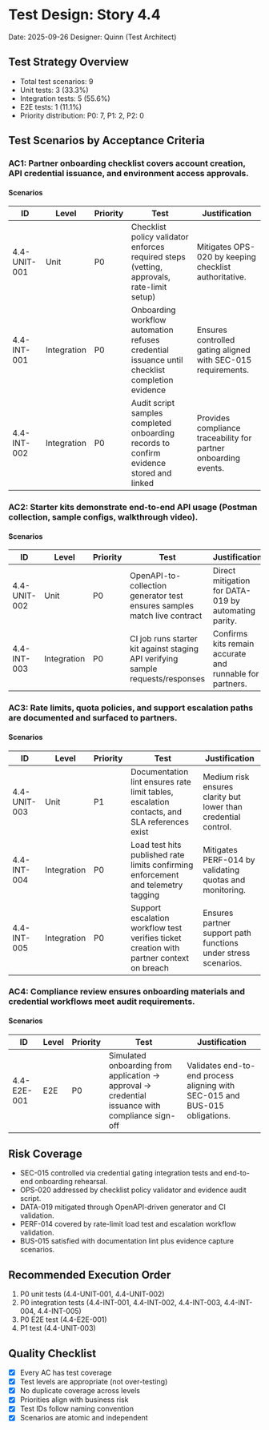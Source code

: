 # Test Design: Story 4.4

Date: 2025-09-26
Designer: Quinn (Test Architect)

## Test Strategy Overview

- Total test scenarios: 9
- Unit tests: 3 (33.3%)
- Integration tests: 5 (55.6%)
- E2E tests: 1 (11.1%)
- Priority distribution: P0: 7, P1: 2, P2: 0

## Test Scenarios by Acceptance Criteria

### AC1: Partner onboarding checklist covers account creation, API credential issuance, and environment access approvals.

#### Scenarios

| ID           | Level       | Priority | Test                                                                                              | Justification                                                                                                  |
| ------------ | ----------- | -------- | ------------------------------------------------------------------------------------------------- | ---------------------------------------------------------------------------------------------------------------- |
| 4.4-UNIT-001 | Unit        | P0       | Checklist policy validator enforces required steps (vetting, approvals, rate-limit setup)        | Mitigates OPS-020 by keeping checklist authoritative.                                                            |
| 4.4-INT-001  | Integration | P0       | Onboarding workflow automation refuses credential issuance until checklist completion evidence   | Ensures controlled gating aligned with SEC-015 requirements.                                                     |
| 4.4-INT-002  | Integration | P0       | Audit script samples completed onboarding records to confirm evidence stored and linked           | Provides compliance traceability for partner onboarding events.                                                 |

### AC2: Starter kits demonstrate end-to-end API usage (Postman collection, sample configs, walkthrough video).

#### Scenarios

| ID           | Level       | Priority | Test                                                                                          | Justification                                                                                               |
| ------------ | ----------- | -------- | --------------------------------------------------------------------------------------------- | ----------------------------------------------------------------------------------------------------------- |
| 4.4-UNIT-002 | Unit        | P0       | OpenAPI-to-collection generator test ensures samples match live contract                     | Direct mitigation for DATA-019 by automating parity.                                                        |
| 4.4-INT-003  | Integration | P0       | CI job runs starter kit against staging API verifying sample requests/responses               | Confirms kits remain accurate and runnable for partners.                                                   |

### AC3: Rate limits, quota policies, and support escalation paths are documented and surfaced to partners.

#### Scenarios

| ID           | Level       | Priority | Test                                                                                      | Justification                                                                                                  |
| ------------ | ----------- | -------- | ----------------------------------------------------------------------------------------- | ---------------------------------------------------------------------------------------------------------------- |
| 4.4-UNIT-003 | Unit        | P1       | Documentation lint ensures rate limit tables, escalation contacts, and SLA references exist | Medium risk ensures clarity but lower than credential control.                                                 |
| 4.4-INT-004  | Integration | P0       | Load test hits published rate limits confirming enforcement and telemetry tagging           | Mitigates PERF-014 by validating quotas and monitoring.                                                         |
| 4.4-INT-005  | Integration | P0       | Support escalation workflow test verifies ticket creation with partner context on breach     | Ensures partner support path functions under stress scenarios.                                                 |

### AC4: Compliance review ensures onboarding materials and credential workflows meet audit requirements.

#### Scenarios

| ID           | Level       | Priority | Test                                                                                          | Justification                                                                                           |
| ------------ | ----------- | -------- | --------------------------------------------------------------------------------------------- | ------------------------------------------------------------------------------------------------------- |
| 4.4-E2E-001  | E2E         | P0       | Simulated onboarding from application → approval → credential issuance with compliance sign-off | Validates end-to-end process aligning with SEC-015 and BUS-015 obligations.                           |

## Risk Coverage

- SEC-015 controlled via credential gating integration tests and end-to-end onboarding rehearsal.
- OPS-020 addressed by checklist policy validator and evidence audit script.
- DATA-019 mitigated through OpenAPI-driven generator and CI validation.
- PERF-014 covered by rate-limit load test and escalation workflow validation.
- BUS-015 satisfied with documentation lint plus evidence capture scenarios.

## Recommended Execution Order

1. P0 unit tests (4.4-UNIT-001, 4.4-UNIT-002)
2. P0 integration tests (4.4-INT-001, 4.4-INT-002, 4.4-INT-003, 4.4-INT-004, 4.4-INT-005)
3. P0 E2E test (4.4-E2E-001)
4. P1 test (4.4-UNIT-003)

## Quality Checklist

- [x] Every AC has test coverage
- [x] Test levels are appropriate (not over-testing)
- [x] No duplicate coverage across levels
- [x] Priorities align with business risk
- [x] Test IDs follow naming convention
- [x] Scenarios are atomic and independent
